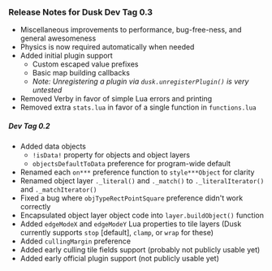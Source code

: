 ### Release Notes for Dusk Dev Tag 0.3

* Miscellaneous improvements to performance, bug-free-ness, and general awesomeness
* Physics is now required automatically when needed
* Added initial plugin support
	* Custom escaped value prefixes
	* Basic map building callbacks
	* *Note: Unregistering a plugin via `dusk.unregisterPlugin()` is very untested*
* Removed Verby in favor of simple Lua errors and printing
* Removed extra `stats.lua` in favor of a single function in `functions.lua`

##### Dev Tag 0.2

* Added data objects
	* `!isData!` property for objects and object layers
	* `objectsDefaultToData` preference for program-wide default
* Renamed each `on***` preference function to `style***Object` for clarity
* Renamed object layer `._literal()` and `._match()` to `._literalIterator()` and `._matchIterator()`
* Fixed a bug where `objTypeRectPointSquare` preference didn't work correctly
* Encapsulated object layer object code into `layer.buildObject()` function
* Added `edgeModeX` and `edgeModeY` Lua properties to tile layers (Dusk currently supports `stop` [default], `clamp`, or `wrap` for these)
* Added `cullingMargin` preference
* Added early culling tile fields support (probably not publicly usable yet)
* Added early official plugin support (not publicly usable yet)